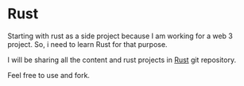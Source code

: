# Rust 

Starting with rust as a side project because I am working for a web 3 project.
So, i need to learn Rust for that purpose.

I will be sharing all the content and rust projects in [Rust](https://github.com/sujalxverma/Rust.git) git repository.

Feel free to use and fork.

